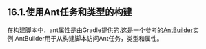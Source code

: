 ## 16.1.使用Ant任务和类型的构建
在构建脚本中，ant属性是由Gradle提供的.这是一个参考的[AntBuilder](https://docs.gradle.org/current/javadoc/org/gradle/api/AntBuilder.html)实例.AntBuilder用于从构建脚本访问Ant任务，类型和属性。
